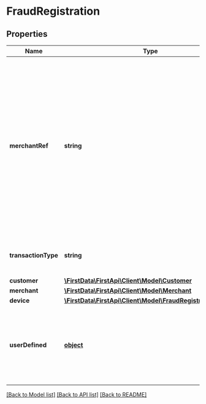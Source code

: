 # FraudRegistration

## Properties
Name | Type | Description | Notes
------------ | ------------- | ------------- | -------------
**merchantRef** | **string** | Merchant reference code. Used by FirstAPI and reflected in settlement records and webhook notifications. Typically, the merchantRef field is the purchase order number or unique sequence value associated to a given transaction. | [optional] 
**transactionType** | **string** | Type of transaction merchant wants to process. | 
**customer** | [**\FirstData\FirstApi\Client\Model\Customer**](Customer.md) |  | 
**merchant** | [**\FirstData\FirstApi\Client\Model\Merchant**](Merchant.md) |  | 
**device** | [**\FirstData\FirstApi\Client\Model\FraudRegistrationDevice**](FraudRegistrationDevice.md) |  | [optional] 
**userDefined** | [**object**](.md) | A JSON object that can carry any additional information that might be helpful for fraud detection. | [optional] 

[[Back to Model list]](../README.md#documentation-for-models) [[Back to API list]](../README.md#documentation-for-api-endpoints) [[Back to README]](../README.md)


